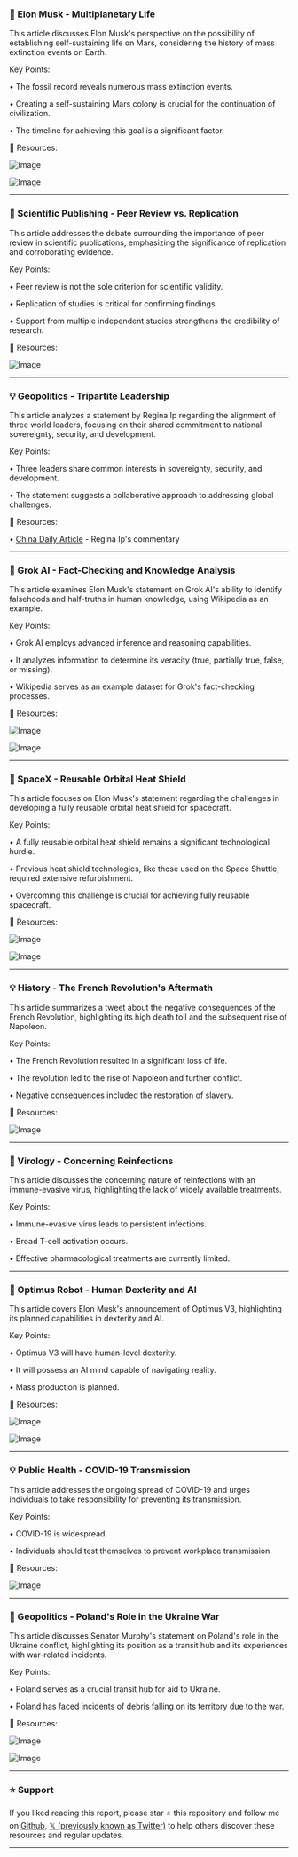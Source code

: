 ### 🤖 Elon Musk - Multiplanetary Life

This article discusses Elon Musk's perspective on the possibility of establishing self-sustaining life on Mars, considering the history of mass extinction events on Earth.

Key Points:

•  The fossil record reveals numerous mass extinction events.

•  Creating a self-sustaining Mars colony is crucial for the continuation of civilization.

•  The timeline for achieving this goal is a significant factor.


🔗 Resources:

![Image](https://pbs.twimg.com/amplify_video_thumb/1965626360811917312/img/j8P602G8OoeuKKWG.jpg)

![Image](https://pbs.twimg.com/amplify_video_thumb/1965626008163233792/img/tX_P-KzGWIFVCVjf?format=jpg&name=240x240)


---
### 🤖 Scientific Publishing - Peer Review vs. Replication

This article addresses the debate surrounding the importance of peer review in scientific publications, emphasizing the significance of replication and corroborating evidence.

Key Points:

•  Peer review is not the sole criterion for scientific validity.

•  Replication of studies is critical for confirming findings.

•  Support from multiple independent studies strengthens the credibility of research.


🔗 Resources:

![Image](https://pbs.twimg.com/media/G0dNAXWXkAA6tpK?format=jpg&name=small)


---
### 💡 Geopolitics - Tripartite Leadership

This article analyzes a statement by Regina Ip regarding the alignment of three world leaders, focusing on their shared commitment to national sovereignty, security, and development.

Key Points:

•  Three leaders share common interests in sovereignty, security, and development.

•  The statement suggests a collaborative approach to addressing global challenges.


🔗 Resources:

• [China Daily Article](https://t.co/UCsLGaimDo) - Regina Ip's commentary


---
### 🤖 Grok AI - Fact-Checking and Knowledge Analysis

This article examines Elon Musk's statement on Grok AI's ability to identify falsehoods and half-truths in human knowledge, using Wikipedia as an example.

Key Points:

•  Grok AI employs advanced inference and reasoning capabilities.

•  It analyzes information to determine its veracity (true, partially true, false, or missing).

•  Wikipedia serves as an example dataset for Grok's fact-checking processes.


🔗 Resources:

![Image](https://pbs.twimg.com/amplify_video_thumb/1965620716813836288/img/nY5xCw5WY9MRa7RO.jpg)

![Image](https://pbs.twimg.com/amplify_video_thumb/1965619384547708928/img/No1aipZEH-llew0e?format=jpg&name=240x240)


---
### 🤖 SpaceX - Reusable Orbital Heat Shield

This article focuses on Elon Musk's statement regarding the challenges in developing a fully reusable orbital heat shield for spacecraft.

Key Points:

•  A fully reusable orbital heat shield remains a significant technological hurdle.

•  Previous heat shield technologies, like those used on the Space Shuttle, required extensive refurbishment.

•  Overcoming this challenge is crucial for achieving fully reusable spacecraft.


🔗 Resources:

![Image](https://pbs.twimg.com/amplify_video_thumb/1965619384547708928/img/No1aipZEH-llew0e.jpg)

![Image](https://pbs.twimg.com/amplify_video_thumb/1965616801846329344/img/edZMTbNjKLVdqA1D?format=jpg&name=240x240)


---
### 💡 History - The French Revolution's Aftermath

This article summarizes a tweet about the negative consequences of the French Revolution, highlighting its high death toll and the subsequent rise of Napoleon.

Key Points:

• The French Revolution resulted in a significant loss of life.

• The revolution led to the rise of Napoleon and further conflict.

• Negative consequences included the restoration of slavery.


🔗 Resources:

![Image](https://pbs.twimg.com/amplify_video_thumb/1965466906363584512/img/nO5jlX6rloS0Knv6.jpg)


---
### 🤖 Virology - Concerning Reinfections

This article discusses the concerning nature of reinfections with an immune-evasive virus, highlighting the lack of widely available treatments.

Key Points:

•  Immune-evasive virus leads to persistent infections.

•  Broad T-cell activation occurs.

•  Effective pharmacological treatments are currently limited.



---
### 🤖 Optimus Robot - Human Dexterity and AI

This article covers Elon Musk's announcement of Optimus V3, highlighting its planned capabilities in dexterity and AI.

Key Points:

• Optimus V3 will have human-level dexterity.

• It will possess an AI mind capable of navigating reality.

• Mass production is planned.


🔗 Resources:

![Image](https://pbs.twimg.com/amplify_video_thumb/1965608361660989440/img/fYkn6BEdEX6Lz7ml.jpg)

![Image](https://pbs.twimg.com/amplify_video_thumb/1965606391583801344/img/6kWg4dUQBV5sulXf?format=jpg&name=240x240)


---
### 💡 Public Health - COVID-19 Transmission

This article addresses the ongoing spread of COVID-19 and urges individuals to take responsibility for preventing its transmission.

Key Points:

•  COVID-19 is widespread.

•  Individuals should test themselves to prevent workplace transmission.


🔗 Resources:

![Image](https://pbs.twimg.com/amplify_video_thumb/1965306509522345984/img/fb_6fJGnL6NNCQsc.jpg)


---
### 🤖 Geopolitics - Poland's Role in the Ukraine War

This article discusses Senator Murphy's statement on Poland's role in the Ukraine conflict, highlighting its position as a transit hub and its experiences with war-related incidents.

Key Points:

•  Poland serves as a crucial transit hub for aid to Ukraine.

•  Poland has faced incidents of debris falling on its territory due to the war.


🔗 Resources:

![Image](https://pbs.twimg.com/amplify_video_thumb/1965599879809445888/img/yRAmjWWXBuLud8Fe.jpg)

![Image](https://pbs.twimg.com/media/G0c1c9uWkAAj4Z8?format=jpg&name=240x240)


---

### ⭐️ Support

If you liked reading this report, please star ⭐️ this repository and follow me on [Github](https://github.com/Drix10), [𝕏 (previously known as Twitter)](https://x.com/DRIX_10_) to help others discover these resources and regular updates.

---